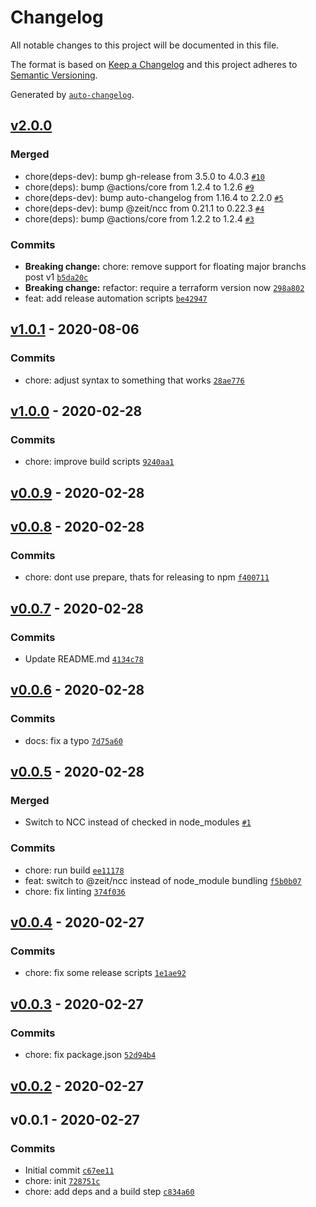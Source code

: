 # Changelog

All notable changes to this project will be documented in this file.

The format is based on [Keep a Changelog](https://keepachangelog.com/en/1.0.0/)
and this project adheres to [Semantic Versioning](https://semver.org/spec/v2.0.0.html).

Generated by [`auto-changelog`](https://github.com/CookPete/auto-changelog).

## [v2.0.0](https://github.com/little-core-labs/install-terraform/compare/v1.0.1...v2.0.0)

### Merged

- chore(deps-dev): bump gh-release from 3.5.0 to 4.0.3 [`#10`](https://github.com/little-core-labs/install-terraform/pull/10)
- chore(deps): bump @actions/core from 1.2.4 to 1.2.6 [`#9`](https://github.com/little-core-labs/install-terraform/pull/9)
- chore(deps-dev): bump auto-changelog from 1.16.4 to 2.2.0 [`#5`](https://github.com/little-core-labs/install-terraform/pull/5)
- chore(deps-dev): bump @zeit/ncc from 0.21.1 to 0.22.3 [`#4`](https://github.com/little-core-labs/install-terraform/pull/4)
- chore(deps): bump @actions/core from 1.2.2 to 1.2.4 [`#3`](https://github.com/little-core-labs/install-terraform/pull/3)

### Commits

- **Breaking change:** chore: remove support for floating major branchs post v1 [`b5da20c`](https://github.com/little-core-labs/install-terraform/commit/b5da20c08b327e00a447f8105433b229466eb295)
- **Breaking change:** refactor: require a terraform version now [`298a802`](https://github.com/little-core-labs/install-terraform/commit/298a802e82608a91f559016950571a6e83d8d100)
- feat: add release automation scripts [`be42947`](https://github.com/little-core-labs/install-terraform/commit/be42947b0c47e54cd89c022a3b0ca137a9b42483)

## [v1.0.1](https://github.com/little-core-labs/install-terraform/compare/v1.0.0...v1.0.1) - 2020-08-06

### Commits

- chore: adjust syntax to something that works [`28ae776`](https://github.com/little-core-labs/install-terraform/commit/28ae77661295536901d31ab00f53fbe5170c7678)

## [v1.0.0](https://github.com/little-core-labs/install-terraform/compare/v0.0.9...v1.0.0) - 2020-02-28

### Commits

- chore: improve build scripts [`9240aa1`](https://github.com/little-core-labs/install-terraform/commit/9240aa1baf032035420f2b050a23f91441ca8c71)

## [v0.0.9](https://github.com/little-core-labs/install-terraform/compare/v0.0.8...v0.0.9) - 2020-02-28

## [v0.0.8](https://github.com/little-core-labs/install-terraform/compare/v0.0.7...v0.0.8) - 2020-02-28

### Commits

- chore: dont use prepare, thats for releasing to npm [`f400711`](https://github.com/little-core-labs/install-terraform/commit/f4007115846f9e2ace91f923e53cd3ead05b920a)

## [v0.0.7](https://github.com/little-core-labs/install-terraform/compare/v0.0.6...v0.0.7) - 2020-02-28

### Commits

- Update README.md [`4134c78`](https://github.com/little-core-labs/install-terraform/commit/4134c78564326d515f872df055507fb91a1792e6)

## [v0.0.6](https://github.com/little-core-labs/install-terraform/compare/v0.0.5...v0.0.6) - 2020-02-28

### Commits

- docs: fix a typo [`7d75a60`](https://github.com/little-core-labs/install-terraform/commit/7d75a60e58fdd6698873e3ac931c11808387ef91)

## [v0.0.5](https://github.com/little-core-labs/install-terraform/compare/v0.0.4...v0.0.5) - 2020-02-28

### Merged

- Switch to NCC instead of checked in node_modules [`#1`](https://github.com/little-core-labs/install-terraform/pull/1)

### Commits

- chore: run build [`ee11178`](https://github.com/little-core-labs/install-terraform/commit/ee11178c101de1c4fd313dc835d74e3fd53047fa)
- feat: switch to @zeit/ncc instead of node_module bundling [`f5b0b07`](https://github.com/little-core-labs/install-terraform/commit/f5b0b0753ff3ffb3159b7519299099c689a31770)
- chore: fix linting [`374f036`](https://github.com/little-core-labs/install-terraform/commit/374f0366ef3a17292ac81f7fae1dbcd61497e78c)

## [v0.0.4](https://github.com/little-core-labs/install-terraform/compare/v0.0.3...v0.0.4) - 2020-02-27

### Commits

- chore: fix some release scripts [`1e1ae92`](https://github.com/little-core-labs/install-terraform/commit/1e1ae9203879c2aa2773379e588a6a65e0cba35c)

## [v0.0.3](https://github.com/little-core-labs/install-terraform/compare/v0.0.2...v0.0.3) - 2020-02-27

### Commits

- chore: fix package.json [`52d94b4`](https://github.com/little-core-labs/install-terraform/commit/52d94b4a8f90974d9cc22fc2a6ccdc87021167c2)

## [v0.0.2](https://github.com/little-core-labs/install-terraform/compare/v0.0.1...v0.0.2) - 2020-02-27

## v0.0.1 - 2020-02-27

### Commits

- Initial commit [`c67ee11`](https://github.com/little-core-labs/install-terraform/commit/c67ee117fe71649582df76b72aade95ce50d74b9)
- chore: init [`728751c`](https://github.com/little-core-labs/install-terraform/commit/728751c4a1c3d1d370d3b56a15a85496c4ebf9af)
- chore: add deps and a build step [`c834a60`](https://github.com/little-core-labs/install-terraform/commit/c834a60f2fa30aca93ed8b99a9a95e7e42732ebf)
